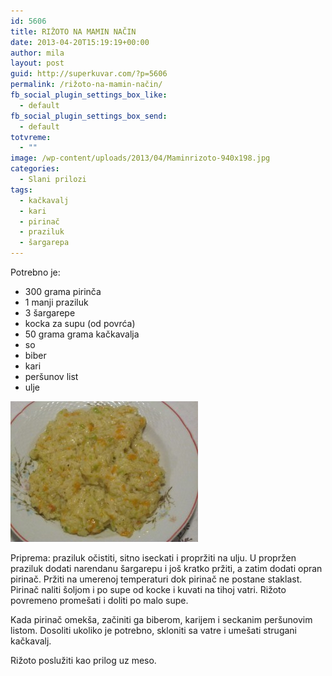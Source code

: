 ```yaml
---
id: 5606
title: RIŽOTO NA MAMIN NAČIN
date: 2013-04-20T15:19:19+00:00
author: mila
layout: post
guid: http://superkuvar.com/?p=5606
permalink: /rižoto-na-mamin-način/
fb_social_plugin_settings_box_like:
  - default
fb_social_plugin_settings_box_send:
  - default
totvreme:
  - ""
image: /wp-content/uploads/2013/04/Maminrizoto-940x198.jpg
categories:
  - Slani prilozi
tags:
  - kačkavalj
  - kari
  - pirinač
  - praziluk
  - šargarepa
---
```

Potrebno je:

  * 300 grama pirinča
  * 1 manji praziluk
  * 3 šargarepe
  * kocka za supu (od povrća)
  * 50 grama grama kačkavalja
  * so
  * biber
  * kari
  * peršunov list
  * ulje

<img class="alignnone size-medium wp-image-5607" src="/wp-content/uploads/2013/04/Maminrizoto-300x225.jpg" alt="Maminrizoto" width="300" height="225" /> 

Priprema: praziluk očistiti, sitno iseckati i propržiti na ulju. U propržen praziluk dodati narendanu šargarepu i još kratko pržiti, a zatim dodati opran pirinač. Pržiti na umerenoj temperaturi dok pirinač ne postane staklast. Pirinač naliti šoljom i po supe od kocke i kuvati na tihoj vatri. Rižoto povremeno promešati i doliti po malo supe.

Kada pirinač omekša, začiniti ga biberom, karijem i seckanim peršunovim listom. Dosoliti ukoliko je potrebno, skloniti sa vatre i umešati strugani kačkavalj.

Rižoto poslužiti kao prilog uz meso.